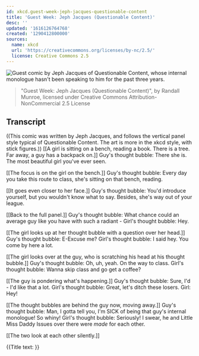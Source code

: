```yaml
---
id: xkcd.guest-week-jeph-jacques-questionable-content
title: 'Guest Week: Jeph Jacques (Questionable Content)'
desc: ''
updated: '1616126764768'
created: '1290412800000'
sources:
  name: xkcd
  url: 'https://creativecommons.org/licenses/by-nc/2.5/'
  license: Creative Commons 2.5
---
```

![Guest comic by Jeph Jacques of Questionable Content, whose internal monologue hasn't been speaking to him for the past three years.](https://imgs.xkcd.com/comics/guest_week_jeph_jacques_questionable_content.png)
> "Guest Week: Jeph Jacques (Questionable Content)", by Randall Munroe, licensed under Creative Commons Attribution-NonCommercial 2.5 License

## Transcript
((This comic was written by Jeph Jacques, and follows the vertical panel style typical of Questionable Content.  The art is more in the xkcd style, with stick figures.))
[[A girl is sitting on a bench, reading a book.  There is a tree.  Far away, a guy has a backpack on.]]
Guy's thought bubble: There she is. The most beautiful girl you've ever seen.

[[The focus is on the girl on the bench.]]
Guy's thought bubble: Every day you take this route to class, she's sitting on that bench, reading.

[[It goes even closer to her face.]]
Guy's thought bubble: You'd introduce yourself, but you wouldn't know what to say. Besides, she's way out of your league.

[[Back to the full panel.]]
Guy's thought bubble: What chance could an average guy like you have with such a radiant -
Girl's thought bubble: Hey.

[[The girl looks up at her thought bubble with a question over her head.]]
Guy's thought bubble: E-Excuse me?
Girl's thought bubble: I said hey.  You come by here a lot.

[[The girl looks over at the guy, who is scratching his head at his thought bubble.]]
Guy's thought bubble: Oh, uh, yeah.  On the way to class.
Girl's thought bubble: Wanna skip class and go get a coffee?

[[The guy is pondering what's happening.]]
Guy's thought bubble: Sure, I'd - I'd like that a lot.
Girl's thought bubble: Great, let's ditch these losers.
Girl: Hey!

[[The thought bubbles are behind the guy now, moving away.]]
Guy's thought bubble: Man, I gotta tell you, I'm SICK of being that guy's internal monologue! So whiny!
Girl's thought bubble: Seriously! I swear, he and Little Miss Daddy Issues over there were _made_ for each other.

[[The two look at each other silently.]]

{{Title text: }}
